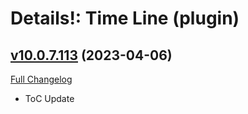 # Details!: Time Line (plugin)

## [v10.0.7.113](https://github.com/Tercioo/TimeLine/tree/v10.0.7.113) (2023-04-06)
[Full Changelog](https://github.com/Tercioo/TimeLine/compare/v10.0.5.112...v10.0.7.113) 

- ToC Update  
